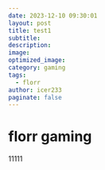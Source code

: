 ```yaml
---
date: 2023-12-10 09:30:01
layout: post
title: test1
subtitle:
description:
image:
optimized_image:
category: gaming
tags: 
  - florr
author: icer233
paginate: false
---
```


# florr gaming

11111
